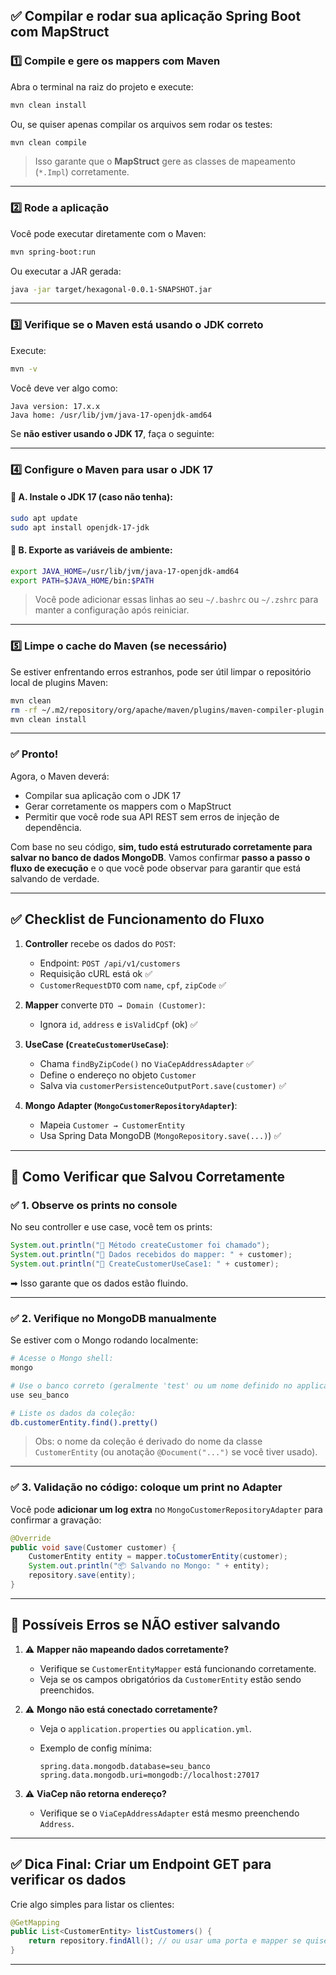 ## ✅ **Compilar e rodar sua aplicação Spring Boot com MapStruct**

### 1️⃣ **Compile e gere os mappers com Maven**

Abra o terminal na raiz do projeto e execute:

```bash
mvn clean install
```

Ou, se quiser apenas compilar os arquivos sem rodar os testes:

```bash
mvn clean compile
```

> Isso garante que o **MapStruct** gere as classes de mapeamento (`*.Impl`) corretamente.

---

### 2️⃣ **Rode a aplicação**

Você pode executar diretamente com o Maven:

```bash
mvn spring-boot:run
```

Ou executar a JAR gerada:

```bash
java -jar target/hexagonal-0.0.1-SNAPSHOT.jar
```

---

### 3️⃣ **Verifique se o Maven está usando o JDK correto**

Execute:

```bash
mvn -v
```

Você deve ver algo como:

```text
Java version: 17.x.x
Java home: /usr/lib/jvm/java-17-openjdk-amd64
```

Se **não estiver usando o JDK 17**, faça o seguinte:

---

### 4️⃣ **Configure o Maven para usar o JDK 17**

#### 🔧 A. Instale o JDK 17 (caso não tenha):

```bash
sudo apt update
sudo apt install openjdk-17-jdk
```

#### 🔧 B. Exporte as variáveis de ambiente:

```bash
export JAVA_HOME=/usr/lib/jvm/java-17-openjdk-amd64
export PATH=$JAVA_HOME/bin:$PATH
```

> Você pode adicionar essas linhas ao seu `~/.bashrc` ou `~/.zshrc` para manter a configuração após reiniciar.

---

### 5️⃣ **Limpe o cache do Maven (se necessário)**

Se estiver enfrentando erros estranhos, pode ser útil limpar o repositório local de plugins Maven:

```bash
mvn clean
rm -rf ~/.m2/repository/org/apache/maven/plugins/maven-compiler-plugin
mvn clean install
```

---

### ✅ Pronto!

Agora, o Maven deverá:

-   Compilar sua aplicação com o JDK 17
-   Gerar corretamente os mappers com o MapStruct
-   Permitir que você rode sua API REST sem erros de injeção de dependência.

Com base no seu código, **sim, tudo está estruturado corretamente para salvar no banco de dados MongoDB**. Vamos confirmar **passo a passo o fluxo de execução** e o que você pode observar para garantir que está salvando de verdade.

---

## ✅ **Checklist de Funcionamento do Fluxo**

1. **Controller** recebe os dados do `POST`:

    - Endpoint: `POST /api/v1/customers`
    - Requisição cURL está ok ✅
    - `CustomerRequestDTO` com `name`, `cpf`, `zipCode` ✅

2. **Mapper** converte `DTO → Domain (Customer)`:

    - Ignora `id`, `address` e `isValidCpf` (ok) ✅

3. **UseCase (`CreateCustomerUseCase`)**:

    - Chama `findByZipCode()` no `ViaCepAddressAdapter` ✅
    - Define o endereço no objeto `Customer`
    - Salva via `customerPersistenceOutputPort.save(customer)` ✅

4. **Mongo Adapter (`MongoCustomerRepositoryAdapter`)**:

    - Mapeia `Customer → CustomerEntity`
    - Usa Spring Data MongoDB (`MongoRepository.save(...)`) ✅

---

## 🧪 **Como Verificar que Salvou Corretamente**

### ✅ 1. **Observe os prints no console**

No seu controller e use case, você tem os prints:

```java
System.out.println("🚀 Método createCustomer foi chamado");
System.out.println("🎯 Dados recebidos do mapper: " + customer);
System.out.println("🎯 CreateCustomerUseCase1: " + customer);
```

➡ Isso garante que os dados estão fluindo.

---

### ✅ 2. **Verifique no MongoDB manualmente**

Se estiver com o Mongo rodando localmente:

```bash
# Acesse o Mongo shell:
mongo

# Use o banco correto (geralmente 'test' ou um nome definido no application.yml)
use seu_banco

# Liste os dados da coleção:
db.customerEntity.find().pretty()
```

> Obs: o nome da coleção é derivado do nome da classe `CustomerEntity` (ou anotação `@Document("...")` se você tiver usado).

---

### ✅ 3. **Validação no código: coloque um print no Adapter**

Você pode **adicionar um log extra** no `MongoCustomerRepositoryAdapter` para confirmar a gravação:

```java
@Override
public void save(Customer customer) {
    CustomerEntity entity = mapper.toCustomerEntity(customer);
    System.out.println("📦 Salvando no Mongo: " + entity);
    repository.save(entity);
}
```

---

## 🚨 Possíveis Erros se NÃO estiver salvando

1. ⚠ **Mapper não mapeando dados corretamente?**

    - Verifique se `CustomerEntityMapper` está funcionando corretamente.
    - Veja se os campos obrigatórios da `CustomerEntity` estão sendo preenchidos.

2. ⚠ **Mongo não está conectado corretamente?**

    - Veja o `application.properties` ou `application.yml`.
    - Exemplo de config mínima:

        ```properties
        spring.data.mongodb.database=seu_banco
        spring.data.mongodb.uri=mongodb://localhost:27017
        ```

3. ⚠ **ViaCep não retorna endereço?**

    - Verifique se o `ViaCepAddressAdapter` está mesmo preenchendo `Address`.

---

## ✅ Dica Final: Criar um Endpoint GET para verificar os dados

Crie algo simples para listar os clientes:

```java
@GetMapping
public List<CustomerEntity> listCustomers() {
    return repository.findAll(); // ou usar uma porta e mapper se quiser manter arquitetura 100%
}
```

---
